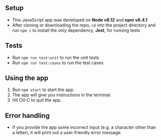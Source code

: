 ## Setup

- This JavaScript app was developed on **Node v8.12** and **npm v6.4.1**
- After cloning or downloading the repo, `cd` into the project directory and run `npm i` to install the only dependency, **Jest**, for running tests

## Tests

- Run `npm run test:unit` to run the unit tests
- Run `npm run test:cases` to run the test cases

## Using the app

1. Run `npm start` to start the app.
2. The app will give you instructions in the terminal.
3. Hit Ctl-C to quit the app.

## Error handling

- If you provide the app some incorrect input (e.g. a character other than a letter), it will print out a user-friendly error message.
